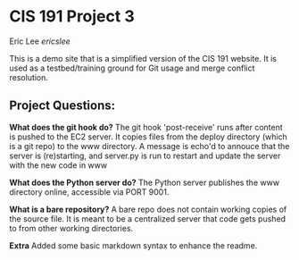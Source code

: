 CIS 191 Project 3
=================

Eric Lee
_ericslee_

This is a demo site that is a simplified version of the CIS 191 website. It is
used as a testbed/training ground for Git usage and merge conflict resolution.

Project Questions:
-----------------
**What does the git hook do?**
The git hook 'post-receive' runs after content is pushed to the EC2 server. It copies files from the deploy directory (which is a git repo) to the www directory. A message is echo'd to annouce that the server is (re)starting, and server.py is run to restart and update the server with the new code in www

**What does the Python server do?**
The Python server publishes the www directory online, accessible via PORT 9001.

**What is a bare repository?**
A bare repo does not contain working copies of the source file. It is meant to be a centralized server that code gets pushed to from other working directories.

**Extra**
Added some basic markdown syntax to enhance the readme. 
